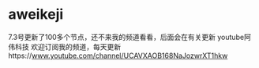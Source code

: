 # aweikeji
7.3号更新了100多个节点，还不来我的频道看看，后面会在有关更新
youtube阿伟科技
欢迎订阅我的频道，每天更新https://www.youtube.com/channel/UCAVXAOB168NaJozwrXT1hkw
   
   

